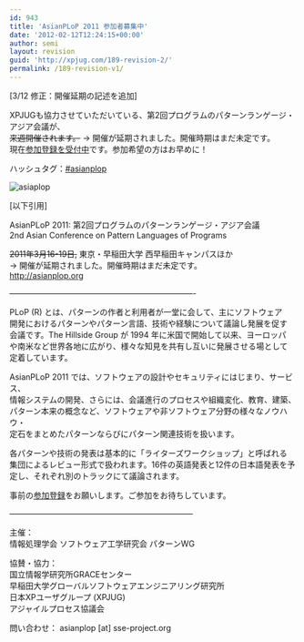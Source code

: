 ```yaml
---
id: 943
title: 'AsianPLoP 2011 参加者募集中'
date: '2012-02-12T12:24:15+00:00'
author: semi
layout: revision
guid: 'http://xpjug.com/189-revision-2/'
permalink: /189-revision-v1/
---
```


\[3/12 修正：開催延期の記述を追加\]

XPJUGも協力させていただいている、第2回プログラムのパターンランゲージ・アジア会議が、  
<del datetime="2011-03-12T04:06:29+00:00">来週開催されます。</del><span class="notice"> → 開催が延期されました。開催時期はまだ未定です。</span>  
現在[参加登録を受付中](https://spreadsheets.google.com/viewform?pli=1&hl=en&formkey=dHlZekpmTWRzYUtVd0dKbzhqRk05ZEE6MQ&ifq)です。参加希望の方はお早めに！

ハッシュタグ：[\#asianplop](http://twitter.com/#!/search/%23asianplop)

![](http://xpjug.com/wp-content/uploads/2011/03/asiaplop.jpg "asiaplop")

\[以下引用\]

AsianPLoP 2011: 第2回プログラムのパターンランゲージ・アジア会議  
2nd Asian Conference on Pattern Languages of Programs

<del datetime="2011-03-12T04:07:22+00:00">2011年3月16-19日,</del> 東京・早稲田大学 西早稲田キャンパスほか  
<span class="notice">→ 開催が延期されました。開催時期はまだ未定です。</span>  
http://asianplop.org

———————————————————————-

PLoP (R) とは、パターンの作者と利用者が一堂に会して、主にソフトウェア  
開発におけるパターンやパターン言語、技術や経験について議論し発展を促す  
会議です。The Hillside Group が 1994 年に米国で開始して以来、ヨーロッパ  
や南米など世界各地に広がり、様々な知見を共有し互いに発展させる場として  
定着しています。

AsianPLoP 2011 では、ソフトウェアの設計やセキュリティにはじまり、サービス、  
情報システムの開発、さらには、会議進行のプロセスや組織変化、教育、建築、  
パターン本来の概念など、ソフトウェアや非ソフトウェア分野の様々なノウハウ・  
定石をまとめたパターンならびにパターン関連技術を扱います。

各パターンや技術の発表は基本的に「ライターズワークショップ」と呼ばれる  
集団によるレビュー形式で扱われます。16件の英語発表と12件の日本語発表を予  
定し、それぞれ別のトラックにて議論されます。

事前の[参加登録](https://spreadsheets.google.com/viewform?pli=1&hl=en&formkey=dHlZekpmTWRzYUtVd0dKbzhqRk05ZEE6MQ&ifq)をお願いします。ご参加をお待ちしています。

———————————————————————

主催：  
 情報処理学会 ソフトウェア工学研究会 パターンWG

協賛・協力：  
 国立情報学研究所GRACEセンター  
 早稲田大学グローバルソフトウェアエンジニアリング研究所  
 日本XPユーザグループ (XPJUG)  
 アジャイルプロセス協議会

問い合わせ： asianplop \[at\] sse-project.org